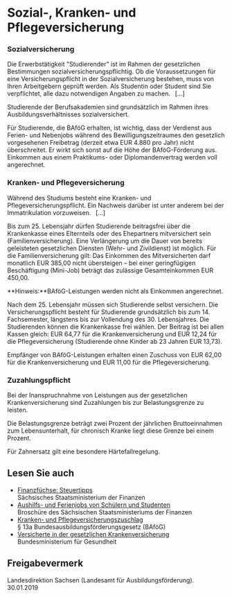 # Sozial-, Kranken- und Pflegeversicherung

### Sozialversicherung

Die Erwerbstätigkeit "Studierender" ist im Rahmen der gesetzlichen Bestimmungen sozialversicherungspflichtig. Ob die Voraussetzungen für eine Versicherungspflicht in der Sozialversicherung bestehen, muss von Ihren Arbeitgebern geprüft werden. Als Studentin oder Student sind Sie verpflichtet, alle dazu notwendigen Angaben zu machen.  [...]

Studierende der Berufsakademien sind grundsätzlich im Rahmen ihres Ausbildungsverhältnisses sozialversichert.

Für Studierende, die BAföG erhalten, ist wichtig, dass der Verdienst aus Ferien- und Nebenjobs während des Bewilligungszeitraumes den gesetzlich vorgesehenen Freibetrag (derzeit etwa EUR 4.880 pro Jahr) nicht überschreitet. Er wirkt sich sonst auf die Höhe der BAföG-Förderung aus. Einkommen aus einem Praktikums- oder Diplomandenvertrag werden voll angerechnet.

### Kranken- und Pflegeversicherung

Während des Studiums besteht eine Kranken- und Pflegeversicherungspflicht. Ein Nachweis darüber ist unter anderem bei der Immatrikulation vorzuweisen.  [...]

Bis zum 25. Lebensjahr dürfen Studierende beitragsfrei über die Krankenkasse eines Elternteils oder des Ehepartners mitversichert sein (Familienversicherung). Eine Verlängerung um die Dauer von bereits geleisteten gesetzlichen Diensten (Wehr- und Zivildienst) ist möglich. Für die Familienversicherung gilt: Das Einkommen des Mitversicherten darf monatlich EUR 385,00 nicht übersteigen – bei einer geringfügigen Beschäftigung (Mini-Job) beträgt das zulässige Gesamteinkommen EUR 450,00.

**Hinweis:**BAföG-Leistungen werden nicht als Einkommen angerechnet.

Nach dem 25. Lebensjahr müssen sich Studierende selbst versichern. Die Versicherungspflicht besteht für Studierende grundsätzlich bis zum 14. Fachsemester, längstens bis zur Vollendung des 30. Lebensjahres. Die Studierenden können die Krankenkasse frei wählen. Der Beitrag ist bei allen Kassen gleich: EUR 64,77 für die Krankenversicherung und EUR 12,24 für die Pflegeversicherung (Studierende ohne Kinder ab 23 Jahren EUR 13,73).

Empfänger von BAföG-Leistungen erhalten einen Zuschuss von EUR 62,00 für die Krankenversicherung und EUR 11,00 für die Pflegeversicherung.

### Zuzahlungspflicht

Bei der Inanspruchnahme von Leistungen aus der gesetzlichen Krankenversicherung sind Zuzahlungen bis zur Belastungsgrenze zu leisten.

Die Belastungsgrenze beträgt zwei Prozent der jährlichen Bruttoeinnahmen zum Lebensunterhalt, für chronisch Kranke liegt diese Grenze bei einem Prozent.

Für Zahnersatz gilt eine besondere Härtefallregelung.

## Lesen Sie auch

* [Finanzfüchse: Steuertipps](https://www.finanzfuechse.sachsen.de/erst-die-arbeit-4092.html "Sächsisches Staatsministerium der Finanzen: Finanzfüchse")  
  Sächsisches Staatsministerium der Finanzen
* [Aushilfs- und Ferienjobs von Schülern und Studenten](https://publikationen.sachsen.de/bdb/artikel/10845 "Sächsisches Staatsministeriums der Finanzen: Broschüre \"Aushilfs- und Ferienjobs von Schülern und Studenten\"")  
  Broschüre des Sächsischen Staatsministeriums der Finanzen
* [Kranken- und Pflegeversicherungszuschlag](http://www.gesetze-im-internet.de/baf_g/__13a.html "§ 13 BAföG")  
  § 13a Bundesausbildungsförderungsgesetz (BAföG)
* [Versicherte in der gesetzlichen Krankenversicherung](https://www.bundesgesundheitsministerium.de/gesetzlich-versicherte.html "Bundesministerium für Gesundheit: Versicherte in der gesetzlichen Krankenversicherung")  
  Bundesministerium für Gesundheit

## Freigabevermerk

Landesdirektion Sachsen (Landesamt für Ausbildungsförderung). 30.01.2019
